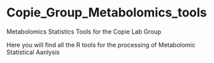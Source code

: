 # Copie_Group_Metabolomics_tools
Metabolomics Statistics Tools for the Copie Lab Group

Here you will find all the R tools for the processing of Metabolomic Statistical Aanlysis
